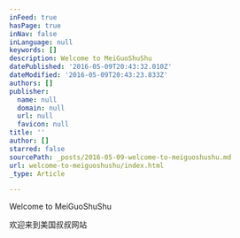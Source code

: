 ```yaml
---
inFeed: true
hasPage: true
inNav: false
inLanguage: null
keywords: []
description: Welcome to MeiGuoShuShu
datePublished: '2016-05-09T20:43:32.010Z'
dateModified: '2016-05-09T20:43:23.833Z'
authors: []
publisher:
  name: null
  domain: null
  url: null
  favicon: null
title: ''
author: []
starred: false
sourcePath: _posts/2016-05-09-welcome-to-meiguoshushu.md
url: welcome-to-meiguoshushu/index.html
_type: Article

---
```

Welcome to MeiGuoShuShu

欢迎来到美国叔叔网站